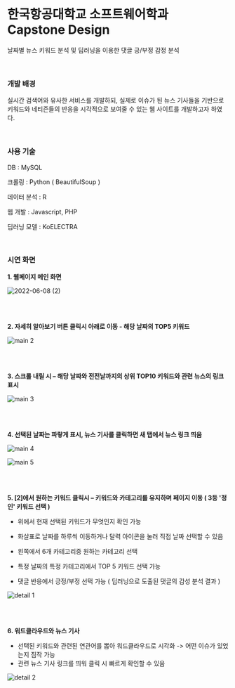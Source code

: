 # 한국항공대학교 소프트웨어학과 Capstone Design
날짜별 뉴스 키워드 분석 및 딥러닝을 이용한 댓글 긍/부정 감정 분석

<br>

### 개발 배경
실시간 검색어와 유사한 서비스를 개발하되, 실제로 이슈가 된 뉴스 기사들을 기반으로 키워드와 네티즌들의 반응을 시각적으로 보여줄 수 있는 웹 사이트를 개발하고자 하였다.

<br>

### 사용 기술
DB : MySQL

크롤링 : Python ( BeautifulSoup )

데이터 분석 : R

웹 개발 : Javascript, PHP

딥러닝 모델 : KoELECTRA

<br>

### 시연 화면

**1. 웹페이지 메인 화면**

![2022-06-08 (2)](https://user-images.githubusercontent.com/58458054/172585248-fd3f93f4-d6d3-4b39-9271-86f5a538e541.png)

<br><br>

**2. 자세히 알아보기 버튼 클릭시 아래로 이동 - 해당 날짜의 TOP5 키워드**

![main 2](https://user-images.githubusercontent.com/58458054/172585721-fbfaf43b-f47b-45a3-9c77-623f616f2ca3.png)

<br><br>

**3. 스크롤 내릴 시 – 해당 날짜와 전전날까지의 상위 TOP10 키워드와 관련 뉴스의 링크 표시**

![main 3](https://user-images.githubusercontent.com/58458054/172585742-2e686fed-d6a2-4994-b2d7-4ca320092757.png)

<br><br>

**4. 선택된 날짜는 파랗게 표시, 뉴스 기사를 클릭하면 새 탭에서 뉴스 링크 띄움**

![main 4](https://user-images.githubusercontent.com/58458054/172586611-b9cb4ef5-6869-4e14-a664-27b46a9550b8.png)

![main 5](https://user-images.githubusercontent.com/58458054/172586436-5106dbed-7a56-4204-881a-f02ef509dc6f.png)

<br><br>

**5. [2]에서 원하는 키워드 클릭시 – 키워드와 카테고리를 유지하며 페이지 이동 ( 3등 '정인' 키워드 선택 )**
- 위에서 현재 선택된 키워드가 무엇인지 확인 가능
- 화살표로 날짜를 하루씩 이동하거나 달력 아이콘을 눌러 직접 날짜 선택할 수 있음
- 왼쪽에서 6개 카테고리중 원하는 카테고리 선택


- 특정 날짜의 특정 카테고리에서 TOP 5 키워드 선택 가능
- 댓글 반응에서 긍정/부정 선택 가능 ( 딥러닝으로 도출된 댓글의 감성 분석 결과 )

![detail 1](https://user-images.githubusercontent.com/58458054/172588109-f2d9339c-8ee5-4602-b19e-25e63b492d70.png)

<br><br>

**6. 워드클라우드와 뉴스 기사**
- 선택된 키워드와 관련된 연관어를 뽑아 워드클라우드로 시각화 -> 어떤 이슈가 있었는지 짐작 가능
- 관련 뉴스 기사 링크를 띄워 클릭 시 빠르게 확인할 수 있음

![detail 2](https://user-images.githubusercontent.com/58458054/172587603-8e847073-6326-4a54-ad06-50f9301a11ac.png)

<br><br>
